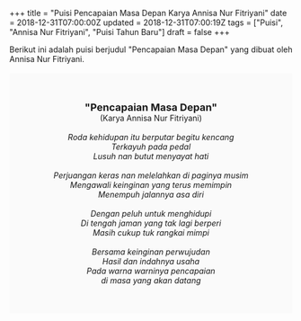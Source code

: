 +++
title = "Puisi Pencapaian Masa Depan Karya Annisa Nur Fitriyani"
date = 2018-12-31T07:00:00Z
updated = 2018-12-31T07:00:19Z
tags = ["Puisi", "Annisa Nur Fitriyani", "Puisi Tahun Baru"]
draft = false
+++

<div dir="ltr" style="text-align: left;" trbidi="on"><div style="text-align: justify;">Berikut ini adalah puisi berjudul "Pencapaian Masa Depan" yang dibuat oleh Annisa Nur Fitriyani. </div><br /><div style="background: #FAFAFA; font-size: 14px; height: auto; margin: 0 auto; padding: 50px; text-align: center; width: auto;"><span style="font-size: 18px;"><b>"Pencapaian Masa Depan"</b></span><br />(Karya Annisa Nur Fitriyani) <br /><br /><i>Roda kehidupan itu berputar begitu kencang</i><br /><i>Terkayuh pada pedal</i><br /><i>Lusuh nan butut menyayat hati</i><br /><br /><i>Perjuangan keras nan melelahkan di paginya musim</i><br /><i>Mengawali keinginan yang terus memimpin</i><br /><i>Menempuh jalannya asa diri</i><br /><br /><i>Dengan peluh untuk menghidupi</i><br /><i>Di tengah jaman yang tak lagi berperi</i><br /><i>Masih cukup tuk rangkai mimpi</i><br /><br /><i>Bersama keinginan perwujudan</i><br /><i>Hasil dan indahnya usaha</i><br /><i>Pada warna warninya pencapaian</i><br /><i>di masa yang akan datang</i> </div></div>
